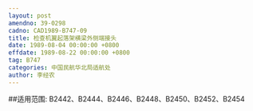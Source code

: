 ```yaml
---
layout: post
amendno: 39-0298
cadno: CAD1989-B747-09
title: 检查机翼起落架横梁外侧端接头
date: 1989-08-04 00:00:00 +0800
effdate: 1989-08-22 00:00:00 +0800
tag: B747
categories: 中国民航华北局适航处
author: 李经农
---
```


##适用范围:
B2442、B2444、B2446、B2448、B2450、B2452、B2454

